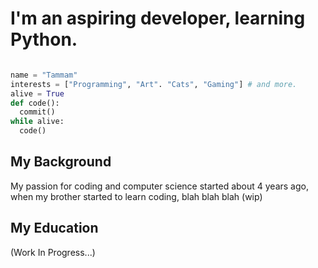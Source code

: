 # I'm an aspiring developer, learning Python.

```python

name = "Tammam"
interests = ["Programming", "Art". "Cats", "Gaming"] # and more.
alive = True
def code():
  commit()
while alive:
  code()

```
## My Background

My passion for coding and computer science started about 4 years ago, when my brother started to learn coding, blah blah blah (wip)
## My Education
(Work In Progress...)

